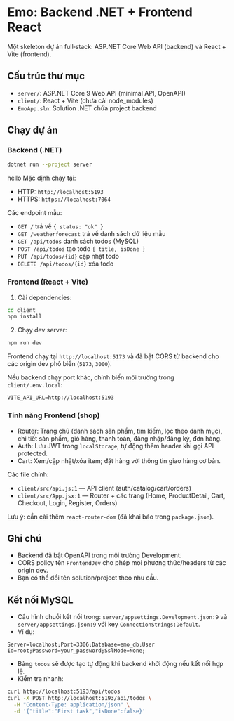 # Emo: Backend .NET + Frontend React

Một skeleton dự án full‑stack: ASP.NET Core Web API (backend) và React + Vite (frontend).

## Cấu trúc thư mục

- `server/`: ASP.NET Core 9 Web API (minimal API, OpenAPI)
- `client/`: React + Vite (chưa cài node_modules)
- `EmoApp.sln`: Solution .NET chứa project backend

## Chạy dự án

### Backend (.NET)

```bash
dotnet run --project server
```

hello
Mặc định chạy tại:

- HTTP: `http://localhost:5193`
- HTTPS: `https://localhost:7064`

Các endpoint mẫu:

- `GET /` trả về `{ status: "ok" }`
- `GET /weatherforecast` trả về danh sách dữ liệu mẫu
- `GET /api/todos` danh sách todos (MySQL)
- `POST /api/todos` tạo todo `{ title, isDone }`
- `PUT /api/todos/{id}` cập nhật todo
- `DELETE /api/todos/{id}` xóa todo

### Frontend (React + Vite)

1. Cài dependencies:

```bash
cd client
npm install
```

2. Chạy dev server:

```bash
npm run dev
```

Frontend chạy tại `http://localhost:5173` và đã bật CORS từ backend cho các origin dev phổ biến (`5173`, `3000`).

Nếu backend chạy port khác, chỉnh biến môi trường trong `client/.env.local`:

```
VITE_API_URL=http://localhost:5193
```

### Tính năng Frontend (shop)

- Router: Trang chủ (danh sách sản phẩm, tìm kiếm, lọc theo danh mục), chi tiết sản phẩm, giỏ hàng, thanh toán, đăng nhập/đăng ký, đơn hàng.
- Auth: Lưu JWT trong `localStorage`, tự động thêm header khi gọi API protected.
- Cart: Xem/cập nhật/xóa item; đặt hàng với thông tin giao hàng cơ bản.

Các file chính:

- `client/src/api.js:1` — API client (auth/catalog/cart/orders)
- `client/src/App.jsx:1` — Router + các trang (Home, ProductDetail, Cart, Checkout, Login, Register, Orders)

Lưu ý: cần cài thêm `react-router-dom` (đã khai báo trong `package.json`).

## Ghi chú

- Backend đã bật OpenAPI trong môi trường Development.
- CORS policy tên `FrontendDev` cho phép mọi phương thức/headers từ các origin dev.
- Bạn có thể đổi tên solution/project theo nhu cầu.

## Kết nối MySQL

- Cấu hình chuỗi kết nối trong: `server/appsettings.Development.json:9` và `server/appsettings.json:9` với key `ConnectionStrings:Default`.
- Ví dụ:

```
Server=localhost;Port=3306;Database=emo_db;User Id=root;Password=your_password;SslMode=None;
```

- Bảng `todos` sẽ được tạo tự động khi backend khởi động nếu kết nối hợp lệ.
- Kiểm tra nhanh:

```bash
curl http://localhost:5193/api/todos
curl -X POST http://localhost:5193/api/todos \
  -H "Content-Type: application/json" \
  -d '{"title":"First task","isDone":false}'
```
